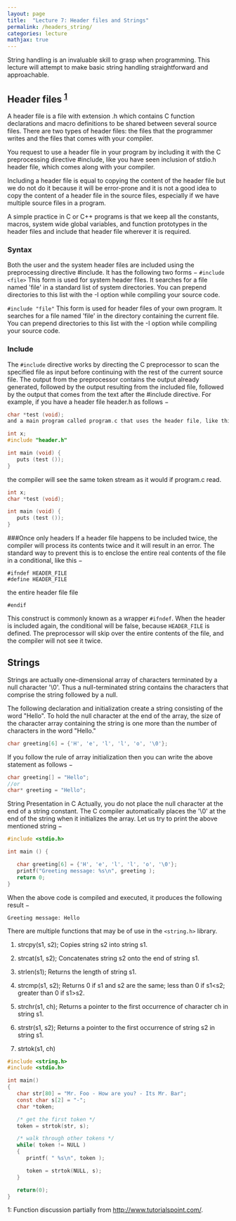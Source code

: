 ```yaml
---
layout: page
title:  "Lecture 7: Header files and Strings"
permalink: /headers_string/
categories: lecture
mathjax: true
---
```


String handling is an invaluable skill to grasp when programming.  This lecture will attempt to make basic string handling straightforward and approachable.

## Header files <sup>[1](#footnote1)</sup>

A header file is a file with extension .h which contains C function declarations and macro definitions to be shared between several source files. There are two types of header files: the files that the programmer writes and the files that comes with your compiler.

You request to use a header file in your program by including it with the C preprocessing directive #include, like you have seen inclusion of stdio.h header file, which comes along with your compiler.

Including a header file is equal to copying the content of the header file but we do not do it because it will be error-prone and it is not a good idea to copy the content of a header file in the source files, especially if we have multiple source files in a program.

A simple practice in C or C++ programs is that we keep all the constants, macros, system wide global variables, and function prototypes in the header files and include that header file wherever it is required.

### Syntax

Both the user and the system header files are included using the preprocessing directive #include. It has the following two forms −
`#include <file>`
This form is used for system header files. It searches for a file named 'file' in a standard list of system directories. You can prepend directories to this list with the -I option while compiling your source code.

`#include "file"`
This form is used for header files of your own program. It searches for a file named 'file' in the directory containing the current file. You can prepend directories to this list with the -I option while compiling your source code.


### Include

The `#include` directive works by directing the C preprocessor to scan the specified file as input before continuing with the rest of the current source file. The output from the preprocessor contains the output already generated, followed by the output resulting from the included file, followed by the output that comes from the text after the #include directive. For example, if you have a header file header.h as follows −

```c
char *test (void);
and a main program called program.c that uses the header file, like this −

int x;
#include "header.h"

int main (void) {
   puts (test ());
}
```
the compiler will see the same token stream as it would if program.c read.

```c
int x;
char *test (void);

int main (void) {
   puts (test ());
}
```

###Once only headers
If a header file happens to be included twice, the compiler will process its contents twice and it will result in an error. The standard way to prevent this is to enclose the entire real contents of the file in a conditional, like this −

```
#ifndef HEADER_FILE
#define HEADER_FILE
```

the entire header file file

`#endif`

This construct is commonly known as a wrapper `#ifndef`. When the header is included again, the conditional will be false, because `HEADER_FILE` is defined. The preprocessor will skip over the entire contents of the file, and the compiler will not see it twice.




## Strings

Strings are actually one-dimensional array of characters terminated by a null character '\0'. Thus a null-terminated string contains the characters that comprise the string followed by a null.

The following declaration and initialization create a string consisting of the word "Hello". To hold the null character at the end of the array, the size of the character array containing the string is one more than the number of characters in the word "Hello."

```c
char greeting[6] = {'H', 'e', 'l', 'l', 'o', '\0'};
```

If you follow the rule of array initialization then you can write the above statement as follows −

```c
char greeting[] = "Hello";
//or
char* greeting = "Hello";
```

String Presentation in C
Actually, you do not place the null character at the end of a string constant. The C compiler automatically places the '\0' at the end of the string when it initializes the array. Let us try to print the above mentioned string −

```c
#include <stdio.h>

int main () {

   char greeting[6] = {'H', 'e', 'l', 'l', 'o', '\0'};
   printf("Greeting message: %s\n", greeting );
   return 0;
}
```

When the above code is compiled and executed, it produces the following result −

```
Greeting message: Hello
```

There are multiple functions that may be of use in the `<string.h>` library.

1. strcpy(s1, s2);
Copies string s2 into string s1.

2. strcat(s1, s2);
Concatenates string s2 onto the end of string s1.

3. strlen(s1);
Returns the length of string s1.

4. strcmp(s1, s2);
Returns 0 if s1 and s2 are the same; less than 0 if s1<s2; greater than 0 if s1>s2.

5. strchr(s1, ch);
Returns a pointer to the first occurrence of character ch in string s1.

6. strstr(s1, s2);
Returns a pointer to the first occurrence of string s2 in string s1.

7. strtok(s1, ch)

```c
#include <string.h>
#include <stdio.h>

int main()
{
   char str[80] = "Mr. Foo - How are you? - Its Mr. Bar";
   const char s[2] = "-";
   char *token;

   /* get the first token */
   token = strtok(str, s);

   /* walk through other tokens */
   while( token != NULL )
   {
      printf( " %s\n", token );

      token = strtok(NULL, s);
   }

   return(0);
}
```

<a name="footnote1">1</a>: Function discussion partially from http://www.tutorialspoint.com/.
